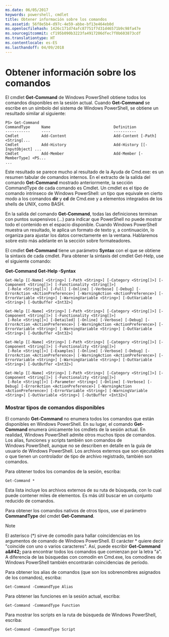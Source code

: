 ```yaml
---
ms.date: 06/05/2017
keywords: powershell, cmdlet
title: Obtener información sobre los comandos
ms.assetid: 56f8e5b4-d97c-4e59-abbe-bf13e464eb0d
ms.openlocfilehash: 1426c171d74afc87751f7d31d46571b9c98fa47e
ms.sourcegitcommit: cf195b090b3223fa4917206dfec7f0b603873cdf
ms.translationtype: HT
ms.contentlocale: es-ES
ms.lasthandoff: 04/09/2018
---
```

# <a name="getting-information-about-commands"></a>Obtener información sobre los comandos
El cmdlet **Get-Command** de Windows PowerShell obtiene todos los comandos disponibles en la sesión actual. Cuando **Get-Command** se escribe en un símbolo del sistema de Windows PowerShell, se obtiene un resultado similar al siguiente:

```
PS> Get-Command
CommandType     Name                            Definition
-----------     ----                            ----------
Cmdlet          Add-Content                     Add-Content [-Path] <String[...
Cmdlet          Add-History                     Add-History [[-InputObject] ...
Cmdlet          Add-Member                      Add-Member [-MemberType] <PS...
...
```

Este resultado se parece mucho al resultado de la Ayuda de Cmd.exe: es un resumen tabular de comandos internos. En el extracto de la salida del comando **Get-Command** mostrado anteriormente, la sección CommandType de cada comando es Cmdlet. Un cmdlet es el tipo de comando intrínseco de Windows PowerShell: un tipo que equivale en cierto modo a los comandos **dir** y **cd** de Cmd.exe y a elementos integrados de los shells de UNIX, como BASH.

En la salida del comando **Get-Command**, todas las definiciones terminan con puntos suspensivos (...) para indicar que PowerShell no puede mostrar todo el contenido en el espacio disponible. Cuando Windows PowerShell muestra un resultado, le aplica un formato de texto y, a continuación, lo organiza para ajustar los datos correctamente en la ventana. Hablaremos sobre esto más adelante en la sección sobre formateadores.

El cmdlet **Get-Command** tiene un parámetro **Syntax** con el que se obtiene la sintaxis de cada cmdlet. Para obtener la sintaxis del cmdlet Get-Help, use el siguiente comando:

**Get-Command Get-Help -Syntax**

```
Get-Help [[-Name] <String>] [-Path <String>] [-Category <String[]>] [-Component <String[]>] [-Functionality <String[]>]
 [-Role <String[]>] [-Full] [-Online] [-Verbose] [-Debug] [-ErrorAction <ActionPreference>] [-WarningAction <ActionPreference>] [-ErrorVariable <String>] [-WarningVariable <String>] [-OutVariable <String>] [-OutBuffer <Int32>]

Get-Help [[-Name] <String>] [-Path <String>] [-Category <String[]>] [-Component <String[]>] [-Functionality <String[]>]
 [-Role <String[]>] [-Detailed] [-Online] [-Verbose] [-Debug] [-ErrorAction <ActionPreference>] [-WarningAction <ActionPreference>] [-ErrorVariable <String>] [-WarningVariable <String>] [-OutVariable <String>] [-OutBuffer <Int32>]

Get-Help [[-Name] <String>] [-Path <String>] [-Category <String[]>] [-Component <String[]>] [-Functionality <String[]>]
 [-Role <String[]>] [-Examples] [-Online] [-Verbose] [-Debug] [-ErrorAction <ActionPreference>] [-WarningAction <ActionPreference>] [-ErrorVariable <String>] [-WarningVariable <String>] [-OutVariable <String>] [-OutBuffer <Int32>]

Get-Help [[-Name] <String>] [-Path <String>] [-Category <String[]>] [-Component <String[]>] [-Functionality <String[]>]
 [-Role <String[]>] [-Parameter <String>] [-Online] [-Verbose] [-Debug] [-ErrorAction <ActionPreference>] [-WarningAction <ActionPreference>] [-ErrorVariable <String>] [-WarningVariable <String>] [-OutVariable <String>] [-OutBuffer <Int32>]
```

### <a name="displaying-available-command-types"></a>Mostrar tipos de comandos disponibles
El comando **Get-Command** no enumera todos los comandos que están disponibles en Windows PowerShell. En su lugar, el comando **Get-Command** enumera únicamente los cmdlets de la sesión actual. En realidad, Windows PowerShell admite otros muchos tipos de comandos. Los alias, funciones y scripts también son comandos de Windows PowerShell, aunque no se describen en detalle en la guía de usuario de Windows PowerShell. Los archivos externos que son ejecutables o que tienen un controlador de tipo de archivo registrado, también son comandos.

Para obtener todos los comandos de la sesión, escriba:

```
Get-Command *
```

Esta lista incluye los archivos externos de su ruta de búsqueda, con lo cual puede contener miles de elementos. Es más útil buscar en un conjunto reducido de comandos.

Para obtener los comandos nativos de otros tipos, use el parámetro **CommandType** del cmdet **Get-Command**.

> [!NOTE]
> El asterisco (\*) sirve de comodín para hallar coincidencias en los argumentos de comando de Windows PowerShell. El carácter \* quiere decir "coincide con uno o varios caracteres". Así, puede escribir **Get-Command a\&#42;** para encontrar todos los comandos que comienzan por la letra "a". A diferencia de las búsquedas con comodín en Cmd.exe, los comodines de Windows PowerShell también encontrarán coincidencias de período.

Para obtener los alias de comandos (que son los sobrenombres asignados de los comandos), escriba:

```
Get-Command -CommandType Alias
```

Para obtener las funciones en la sesión actual, escriba:

```
Get-Command -CommandType Function
```

Para mostrar los scripts en la ruta de búsqueda de Windows PowerShell, escriba:

```
Get-Command -CommandType Script
```